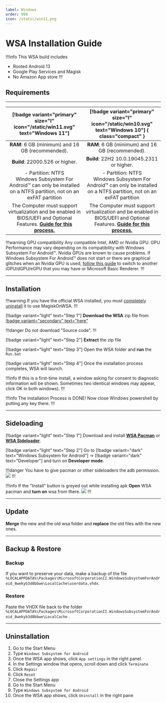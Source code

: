 ```yaml
---
label: Windows
order: 999
icon: /static/win11.png
---
```


# WSA Installation Guide

!!!info This WSA build includes
- Rooted Android 13
- Google Play Services and Magisk
- No Amazon App store
!!!

## Requirements
___
|     [!badge variant="primary" size="l" icon="/static/win11.svg" text="Windows 11"]    |    [!badge variant="primary" size="l" icon="/static/win10.svg" text="Windows 10"]  { class="compact" }     |
|:-------------------------:|:-----------------------:|
| **RAM**: 6 GB (minimum) and 16 GB (recommended).| **RAM**: 6 GB (minimum) and 16 GB (recommended).|
| **Build**: 22000.526 or higher.| **Build**: 22H2 10.0.19045.2311 or higher.|
| - Partition: NTFS <br /> Windows Subsystem For Android™ can only be installed on a NTFS partition, not on an exFAT partition |- Partition: NTFS <br /> Windows Subsystem For Android™ can only be installed on a NTFS partition, not on an exFAT partition|
| The Computer must support virtualization and be enabled in BIOS/UEFI and Optional Features. [**Guide for this process.**](https://support.microsoft.com/en-us/windows/enable-virtualization-on-windows-11-pcs-c5578302-6e43-4b4b-a449-8ced115f58e1)| The Computer must support virtualization and be enabled in BIOS/UEFI and Optional Features. [**Guide for this process.**](https://support.microsoft.com/en-us/windows/enable-virtualization-on-windows-11-pcs-c5578302-6e43-4b4b-a449-8ced115f58e1)|

!!!warning GPU compatibility
Any compatible Intel, AMD or Nvidia GPU. GPU Performance may vary depending on its compatibility with Windows Subsystem For Android™. Nvidia GPUs are known to cause problems. If Windows Subsystem For Android™ does not start or there are graphical glitches when an Nvidia GPU is used, [follow this guide](https://github.com/MustardChef/WSABuilds/blob/master/Guides/ChangingGPU.md) to switch to another iGPU/dGPU/eGPU  that you may have or Microsoft Basic Renderer.
!!!

___
## Installation

!!!warning If you have the official WSA installed, you must [completely uninstall](#uninstallation) it to use MagiskOnWSA.
!!!

[!badge variant="light" text="Step 1"] **Download the WSA** zip file from [!badge variant="secondary" text="here"](https://github.com/MustardChef/WSABuilds#downloads)

!!!danger Do not download "Source code".
!!!

[!badge variant="light" text="Step 2"] **Extract** the zip file

[!badge variant="light" text="Step 3"] Open the WSA folder and **run** the `Run.bat`

[!badge variant="light" text="Step 4"] Once the installation process completes, WSA will launch.

!!!info If this is a first-time install, a window asking for consent to diagnostic information will be shown. Sometimes two identical windows may appear, click OK in both windows).
!!!

!!!info The installation Process is DONE!
Now close Windows powershell by putting any key there.
!!!

___
## Sideloading

[!badge variant="light" text="Step 1"] Download and install [**WSA Pacman**](https://github.com/alesimula/wsa_pacman/releases) or [**WSA Sideloader**](https://github.com/infinitepower18/WSA-Sideloader).

[!badge variant="light" text="Step 2"] Go to [!badge variant="dark" text="Windows Subsystem for Android"] → [!badge variant="dark" text="Developer"] and turn on **Developer mode**.

!!!danger You have to give pacman or other sideloaders the adb permission.
![](https://media.discordapp.net/attachments/1015131233824538624/1062611905249820733/allow.png)
!!!

!!!info If the "Install" button is greyed out while installing apk
**Open** WSA pacman and **turn on** wsa from there.
![](https://media.discordapp.net/attachments/1015131233824538624/1062610433506287708/WSA-pacman_x7UaiviLSW.png)
!!!

___
## Update

**Merge** the new and the old wsa folder and **replace** the old files with the new ones.

___
## Backup & Restore

### Backup
If you want to preserve your data, make a backup of the file `%LOCALAPPDATA%\Packages\MicrosoftCorporationII.WindowsSubsystemForAndroid_8wekyb3d8bbwe\LocalCache\userdata.vhdx`.

### Restore
Paste the VHDX file back to the folder `%LOCALAPPDATA%\Packages\MicrosoftCorporationII.WindowsSubsystemForAndroid_8wekyb3d8bbwe\LocalCache` .

___
## Uninstallation

1. Go to the Start Menu
2. Type `Windows Subsystem for Android`
3. Once the WSA app shows, click `App settings` in the right panel.
4. In the Settings window that opens, scroll down and click `Terminate`
5. Click `Repair`
6. Click `Reset`
7. Close the Settings app
8. Go to the Start Menu
9. Type `Windows Subsystem for Android`
10. Once the WSA app shows, click `Uninstall` in the right pane
